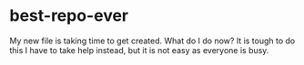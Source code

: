 # best-repo-ever
My new file is taking time to get created. 
What do I do now?
It is tough to do this
I have to take help instead, but it is not easy as everyone is busy.
